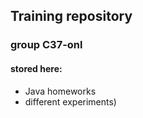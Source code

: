 ## Training repository
### group C37-onl
#### stored here:
+ Java homeworks
+ different experiments)